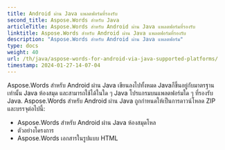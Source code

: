 ```yaml
---
title: Android ผ่าน Java แพลตฟอร์มที่รองรับ
second_title: Aspose.Words สําหรับ Java
articleTitle: Aspose.Words สําหรับ Android ผ่าน Java แพลตฟอร์มที่รองรับ
linktitle: Aspose.Words สําหรับ Android ผ่าน Java แพลตฟอร์มที่รองรับ
description: "Aspose.Words สําหรับ Android ผ่าน Java แพลตฟอร์ม"
type: docs
weight: 40
url: /th/java/aspose-words-for-android-via-java-supported-platforms/
timestamp: 2024-01-27-14-07-04
---
```


Aspose.Words สําหรับ Android ผ่าน Java เขียนลงไปทั้งหมด Javaก็ขึ้นอยู่กับมาตรฐานเท่านั้น Java ห้องสมุด และสามารถใช้ได้ในใด ๆ Java โปรแกรมบนแพลตฟอร์มใด ๆ ที่รองรับ Java. Aspose.Words สําหรับ Android ผ่าน Java ถูกกําหนดให้เป็นการดาวน์โหลด ZIP และบรรจุต่อไปนี้:

- Aspose.Words สําหรับ Android ผ่าน Java ห้องสมุดโหล
- ตัวอย่างโครงการ
- Aspose.Words เอกสารในรูปแบบ HTML







